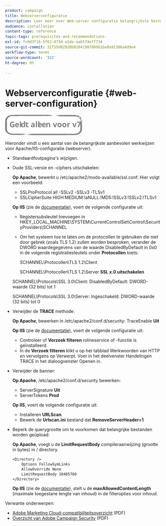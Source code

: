 ```yaml
---
product: campaign
title: Webserverconfiguratie
description: Leer meer over Web-server configuratie belangrijkste beste praktijken.
audience: installation
content-type: reference
topic-tags: prerequisites-and-recommendations-
exl-id: fc0d3f16-5f62-473d-a1de-aab574eff734
source-git-commit: 32f55d02920b0104198f809b1be0a91306a4d9e4
workflow-type: tm+mt
source-wordcount: '322'
ht-degree: 0%

---
```


# Webserverconfiguratie {#web-server-configuration}

![](../../assets/v7-only.svg)

Hieronder vindt u een aantal van de belangrijkste aanbevolen werkwijzen voor Apache/IIS-configuratie (webserver).

* Standaardfoutpagina&#39;s wijzigen.

* Oude SSL-versie en -ciphers uitschakelen:

   **Op Apache**, bewerkt u /etc/apache2/mods-available/ssl.conf. Hier volgt een voorbeeld:

   * SSLProProtocol all -SSLv2 -SSLv3 -TLSv1
   * SSLCipherSuite HIGH:MEDIUM:!aNULL:!MD5:!SSLv3:!SSLv2:!TLSv1

   **Op IIS** (zie de [documentatie](https://support.microsoft.com/en-us/kb/245030)), voert de volgende configuratie uit:

   * Registersubsleutel toevoegen in HKEY_LOCAL_MACHINE\SYSTEM\CurrentControlSet\Control\SecurityProviders\SCHANNEL
   * Om het systeem toe te laten om de protocollen te gebruiken die niet door gebrek (zoals TLS 1.2) zullen worden besproken, verander de DWORD waardegegevens van de waarde DisabledByDefault in 0x0 in de volgende registratiesleutels onder **Protocollen** toets:

      SCHANNEL\Protocollen\TLS 1.2\Client

      SCHANNEL\Protocollen\TLS 1.2\Server
   **SSL x.0 uitschakelen**

   SCHANNEL\Protocols\SSL 3.0\Client: DisabledByDefault: DWORD-waarde (32 bits) tot 1

   SCHANNEL\Protocols\SSL 3.0\Server: Ingeschakeld: DWORD-waarde (32 bits) tot 0

* Verwijder de **TRACE** methode:

   **Op Apache**, bewerken in /etc/apache2/conf.d/security: TraceEnable **Uit**

   **Op IIS** (zie de [documentatie](https://www.iis.net/configreference/system.webserver/security/requestfiltering/verbs)), voert de volgende configuratie uit:

   * Controleer of **Verzoek filteren** rolineservice of -functie is geïnstalleerd.
   * In de **Verzoek filteren** klikt u op het tabblad Werkwoorden van HTTP en vervolgens op Verwerpt. Voer in het deelvenster Handelingen TRACE in het dialoogvenster Openen in.

* Verwijder de banner:

   **Op Apache**, /etc/apache2/conf.d/security bewerken:

   * ServerSignature **Uit**
   * ServerTokens **Prod**

   **Op IIS**, voert de volgende configuratie uit:

   * Installeren **URLScan**.
   * Bewerk de **Urlscan.ini** bestand dat **RemoveServerHeader=1**


* Beperk de querygrootte om te voorkomen dat belangrijke bestanden worden geüpload:

   **Op Apache**, voegt u de **LimitRequestBody** compileraanwijzing (grootte in bytes) in / directory.

   ```
   <Directory />
       Options FollowSymLinks
       AllowOverride None
       LimitRequestBody 10485760
   </Directory>
   ```

   **Op IIS** (zie de [documentatie](https://www.iis.net/configreference/system.webserver/security/requestfiltering/requestlimits)), stelt u de **maxAllowedContentLength** (maximale toegestane lengte van inhoud) in de filteropties voor inhoud.

Verwante onderwerpen:

* [Adobe Marketing Cloud-compatibiliteitsoverzicht](https://experienceleague.adobe.com/docs/core-services/assets/Adobe-Marketing-Cloud-Privacy-and-Security-Overview.pdf) (PDF)
* [Overzicht van Adobe Campaign Security](https://wwwimages.adobe.com/content/dam/acom/en/marketing-cloud/campaign/pdfs/54658.en.campaign.wp.adb-security.pdf) (PDF)
